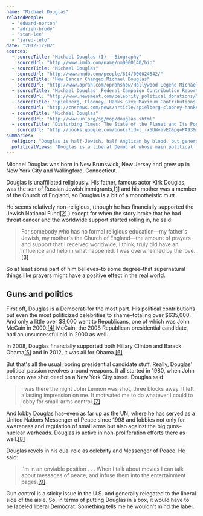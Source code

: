 ```yaml
---
name: "Michael Douglas"
relatedPeople:
  - "edward-norton"
  - "adrien-brody"
  - "stan-lee"
  - "jared-leto"
date: "2012-12-02"
sources:
  - sourceTitle: "Michael Douglas (I) – Biography"
    sourceUrl: "http://www.imdb.com/name/nm0000140/bio"
  - sourceTitle: "Michael Douglas"
    sourceUrl: "http://www.nndb.com/people/614/000024542/"
  - sourceTitle: "How Cancer Changed Michael Douglas"
    sourceUrl: "http://www.oprah.com/oprahshow/Hollywood-Legend-Michael-Douglas-Tells-All/4"
  - sourceTitle: "Michael Douglas' Federal Campaign Contribution Report"
    sourceUrl: "http://www.newsmeat.com/celebrity_political_donations/Michael_Douglas.php"
  - sourceTitle: "Spielberg, Clooney, Hanks Give Maximum Contributions to Obama's reelection"
    sourceUrl: "http://cnsnews.com/news/article/spielberg-clooney-hanks-give-maximum-contributions-obama-s-reelection-bid"
  - sourceTitle: "Michael Douglas"
    sourceUrl: "http://www.un.org/sg/mop/douglas.shtml"
  - sourceTitle: "Disturbing Times: The State of the Planet and Its Possible Future"
    sourceUrl: "http://books.google.com/books?id=l_-x5UWvevEC&pg=PA93&lpg=PA93&dq=I%27m+in+an+enviable+position+.+.+.+When+I+talk+about+movies+I+can+talk+about+messages+of+peace,+and+infuse+them+into+the+entertainment+pages.&source=bl&ots=DJkcP9PqID&sig=s2QXmHrQMHJsS-mDpUhsvPl3gbs&hl=en&sa=X&ei=fH3HUPKmJ4mPiAL49IDYCQ&ved=0CD0Q6AEwAg#v=onepage&q=I%27m%20in%20an%20enviable%20position%20.%20.%20.%20When%20I%20talk%20about%20movies%20I%20can%20talk%20about%20messages%20of%20peace%2C%20and%20infuse%20them%20into%20the%20entertainment%20pages.&f=false"
summaries:
  religion: "Douglas is half-Jewish, half Anglican by blood, but generally non-religious in practice."
  politicalViews: "Douglas is a liberal Democrat whose main political focus is gun control and non-proliferation."
---
```


Michael Douglas was born in New Brunswick, New Jersey and grew up in New York City and Wallingford, Connecticut.

Douglas is unaffiliated religiously. His father, famous actor Kirk Douglas, was the son of Russian Jewish immigrants,<a class="source-citation" href="#http%3A%2F%2Fwww.imdb.com%2Fname%2Fnm0000140%2Fbio" title="Michael Douglas (I) – Biography">[1]</a> and his mother was a member of the Church of England, so Douglas is a bit of a monotheistic mutt.

He seems relatively non-religious, (though he has financially supported the Jewish National Fund<a class="source-citation" href="#http%3A%2F%2Fwww.nndb.com%2Fpeople%2F614%2F000024542%2F" title="Michael Douglas">[2]</a> ) except for when the story broke that he had throat cancer and the worldwide support started rolling in, he said:

>For somebody who has no formal religious education—my father's Jewish, my mother's the Church of England—the amount of prayers and support that I received worldwide, I think, truly did have an influence and help in what happened. I was overwhelmed by the love.<a class="source-citation" href="#http%3A%2F%2Fwww.oprah.com%2Foprahshow%2FHollywood-Legend-Michael-Douglas-Tells-All%2F4" title="How Cancer Changed Michael Douglas">[3]</a>

So at least some part of him believes–to some degree–that supernatural things like prayers might have a positive effect in the real world.


## Guns and politics

First off, Douglas is a Democrat–for the most part. His political contributions put even the most politicized celebrities to shame–totaling over $635,000. And only a little over $3,000 went to Republicans, one of which was John McCain in 2000.<a class="source-citation" href="#http%3A%2F%2Fwww.newsmeat.com%2Fcelebrity_political_donations%2FMichael_Douglas.php" title="Michael Douglas&apos; Federal Campaign Contribution Report">[4]</a> McCain, the 2008 Republican presidential candidate, had an unsuccessful bid in 2000 as well.

In 2008, Douglas financially supported both Hillary Clinton and Barack Obama<a class="source-citation" href="#http%3A%2F%2Fwww.newsmeat.com%2Fcelebrity_political_donations%2FMichael_Douglas.php" title="Michael Douglas&apos; Federal Campaign Contribution Report">[5]</a> and in 2012, it was all for Obama.<a class="source-citation" href="#http%3A%2F%2Fcnsnews.com%2Fnews%2Farticle%2Fspielberg-clooney-hanks-give-maximum-contributions-obama-s-reelection-bid" title="Spielberg, Clooney, Hanks Give Maximum Contributions to Obama&apos;s reelection">[6]</a>

But that's all the usual, boring presidential candidate stuff. Really, Douglas' political passion revolves around weapons. It all started in 1980, when John Lennon was shot dead on a New York City street. Douglas said:

>I was there the night John Lennon was shot, three blocks away. It left a lasting impression on me. It motivated me to do whatever I could to lobby for small-arms control.<a class="source-citation" href="#http%3A%2F%2Fwww.imdb.com%2Fname%2Fnm0000140%2Fbio" title="Michael Douglas (I) – Biography">[7]</a>

And lobby Douglas has–even as far up as the UN, where he has served as a United Nations Messenger of Peace since 1998 and lobbies not only for awareness and regulation of small arms but also against the big guns–nuclear warheads. Douglas is active in non-proliferation efforts there as well.<a class="source-citation" href="#http%3A%2F%2Fwww.un.org%2Fsg%2Fmop%2Fdouglas.shtml" title="Michael Douglas">[8]</a>

Douglas revels in his dual role as celebrity and Messenger of Peace. He said:

>I'm in an enviable position . . . When I talk about movies I can talk about messages of peace, and infuse them into the entertainment pages.<a class="source-citation" href="#http%3A%2F%2Fbooks.google.com%2Fbooks%3Fid%3Dl_-x5UWvevEC%26pg%3DPA93%26lpg%3DPA93%26dq%3DI%2527m%2Bin%2Ban%2Benviable%2Bposition%2B.%2B.%2B.%2BWhen%2BI%2Btalk%2Babout%2Bmovies%2BI%2Bcan%2Btalk%2Babout%2Bmessages%2Bof%2Bpeace%2C%2Band%2Binfuse%2Bthem%2Binto%2Bthe%2Bentertainment%2Bpages.%26source%3Dbl%26ots%3DDJkcP9PqID%26sig%3Ds2QXmHrQMHJsS-mDpUhsvPl3gbs%26hl%3Den%26sa%3DX%26ei%3DfH3HUPKmJ4mPiAL49IDYCQ%26ved%3D0CD0Q6AEwAg%23v%3Donepage%26q%3DI%2527m%2520in%2520an%2520enviable%2520position%2520.%2520.%2520.%2520When%2520I%2520talk%2520about%2520movies%2520I%2520can%2520talk%2520about%2520messages%2520of%2520peace%252C%2520and%2520infuse%2520them%2520into%2520the%2520entertainment%2520pages.%26f%3Dfalse" title="Disturbing Times: The State of the Planet and Its Possible Future">[9]</a>

Gun control is a sticky issue in the U.S. and generally relegated to the liberal side of the aisle. So, in terms of putting Douglas in a box, it would have to be labeled liberal Democrat. Something tells me he wouldn't mind the label.
